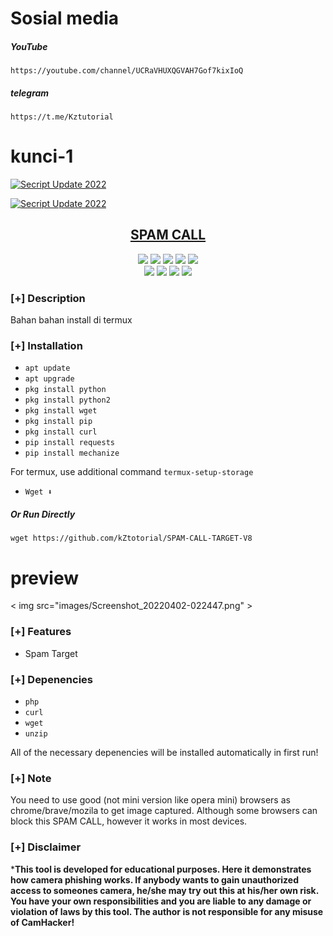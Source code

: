 # Sosial media

##### YouTube
```
https://youtube.com/channel/UCRaVHUXQGVAH7Gof7kixIoQ
```
##### telegram
```
https://t.me/Kztutorial
```
# kunci-1

<p align="left">
<a href="#"><img title="Secript Update 2022" src="https://img.shields.io/badge/KUNCI%20PYTHON-ENCRYPT LENGKAP-green?colorA=%2&colorB=%23017e40&style=for-the-badge"></a>
<p align="center">

<p align="left">
<a href="#"><img title="Secript Update 2022" src="https://img.shields.io/badge/MASTER%20MASTER-KUNCiENCRYPT LENGKAP-green?colorU=%2&colorM=%23017e40&style=for-the-badge"></a>
<p align="center">
<h2 align="center"><u>SPAM CALL</u></h2>
<p align="center">
    <img src="https://img.shields.io/badge/Version-0.08.0-blue?style=for-the-badge&color=blue">
     <img src="https://img.shields.io/github/stars/KasRoudra/CamHacker?style=for-the-badge&color=magenta">
  <img src="https://img.shields.io/github/forks/KasRoudra/CamHacker?color=cyan&style=for-the-badge&color=purple">
  <img src="https://img.shields.io/github/issues/KasRoudra/CamHacker?color=red&style=for-the-badge">
    <img src="https://img.shields.io/github/license/KasRoudra/CamHacker?style=for-the-badge&color=blue">
<br>
    <img src="https://img.shields.io/badge/Author-Kz.tutorial-green?style=flat-square">
    <img src="https://img.shields.io/badge/Open%20Source-Yes-orange?style=flat-square">
    <img src="https://img.shields.io/badge/Maintained-Yes-cyan?style=flat-square">
    <img src="https://img.shields.io/badge/Written%20In-Shell-blue?style=flat-square">
</p>

### [+] Description
Bahan bahan install di termux 

### [+] Installation

 - `apt update`
 - `apt upgrade`
 - `pkg install python`
 - `pkg install python2`
 - `pkg install wget`
 - `pkg install pip`
 - `pkg install curl`
 - `pip install requests`
 - `pip install mechanize`

For termux, use additional command `termux-setup-storage`
 - `Wget ⬇️`

##### Or Run Directly
```
wget https://github.com/kZtotorial/SPAM-CALL-TARGET-V8
```

# preview
< img src="images/Screenshot_20220402-022447.png" >

### [+] Features
 - Spam Target

### [+] Depenencies
 - `php`
 - `curl`
 - `wget`
 - `unzip`

All of the necessary depenencies will be installed automatically in first run!

### [+] Note
You need to use good (not mini version like opera mini) browsers as chrome/brave/mozila to get image captured. Although some browsers can block this SPAM CALL, however it works in most devices.


### [+] Disclaimer 
***This tool is developed for educational purposes. Here it demonstrates how camera phishing works. If anybody wants to gain unauthorized access to someones camera, he/she may try out this at his/her own risk. You have your own responsibilities and you are liable to any damage or violation of laws by this tool. The author is not responsible for any misuse of CamHacker!**
